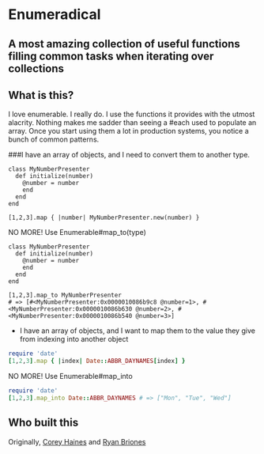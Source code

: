 # Enumeradical
## A most amazing collection of useful functions filling common tasks when iterating over collections

## What is this?
I love enumerable. I really do. I use the functions it provides with the utmost alacrity. Nothing makes me sadder than seeing a #each used to populate an array. Once you start using them a lot in production systems, you notice a bunch of common patterns.

###I have an array of objects, and I need to convert them to another type.

    class MyNumberPresenter
      def initialize(number)
        @number = number
        end
      end
    end

    [1,2,3].map { |number| MyNumberPresenter.new(number) }

NO MORE! Use Enumerable#map_to(type)

    class MyNumberPresenter
      def initialize(number)
        @number = number
        end
      end
    end

    [1,2,3].map_to MyNumberPresenter
    # => [#<MyNumberPresenter:0x0000010086b9c8 @number=1>, #<MyNumberPresenter:0x0000010086b630 @number=2>, #<MyNumberPresenter:0x0000010086b540 @number=3>]

* I have an array of objects, and I want to map them to the value they give from indexing into another object
```ruby
require 'date'
[1,2,3].map { |index| Date::ABBR_DAYNAMES[index] }
```
NO MORE! Use Enumerable#map_into
```ruby
require 'date'
[1,2,3].map_into Date::ABBR_DAYNAMES # => ["Mon", "Tue", "Wed"]
```




## Who built this
Originally, [Corey Haines](http://github.com/coreyhaines) and [Ryan Briones](http://github.com/ryanbriones)
